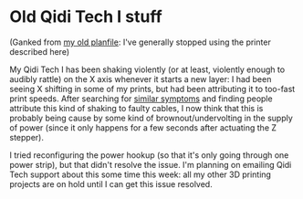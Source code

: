# Old Qidi Tech I stuff

(Ganked from [my old planfile][planfile postmortem]: I've generally stopped using the printer described here)

[planfile postmortem]: f359a1e5-3e4f-4d30-8be3-0d0635c77ea4.md

My Qidi Tech I has been shaking violently (or at least, violently enough to audibly rattle) on the X axis whenever it starts a new layer: I had been seeing X shifting in some of my prints, but had been attributing it to too-fast print speeds. After searching for [similar symptoms][] and finding people attribute this kind of shaking to faulty cables, I now think that this is probably being cause by some kind of brownout/undervolting in the supply of power (since it only happens for a few seconds after actuating the Z stepper).

[similar symptoms]: https://www.3dhubs.com/talk/thread/grinding-noise-qidi-tech

I tried reconfiguring the power hookup (so that it's only going through one power strip), but that didn't resolve the issue. I'm planning on emailing Qidi Tech support about this some time this week: all my other 3D printing projects are on hold until I can get this issue resolved.

